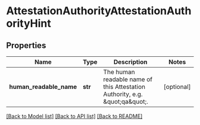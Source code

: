 # AttestationAuthorityAttestationAuthorityHint

## Properties
Name | Type | Description | Notes
------------ | ------------- | ------------- | -------------
**human_readable_name** | **str** | The human readable name of this Attestation Authority, e.g. \&quot;qa\&quot;. | [optional] 

[[Back to Model list]](../README.md#documentation-for-models) [[Back to API list]](../README.md#documentation-for-api-endpoints) [[Back to README]](../README.md)


